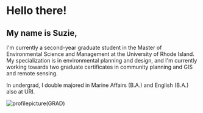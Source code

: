 # Hello there!



## My name is **Suzie**,


I'm currently a second-year graduate student in the Master of Environmental Science and Management at the University of Rhode Island. My specialization is in environmental planning and design, and I'm currently working towards two graduate certificates in community planning and GIS and remote sensing. 





In undergrad, I double majored in Marine Affairs (B.A.) and English (B.A.) also at URI. 

![profilepicture(GRAD)](https://github.com/suzanneForde/ArcGIS_Python_Class/assets/157830253/13242b85-7211-42c3-b3ee-6ea6b9eb5897)